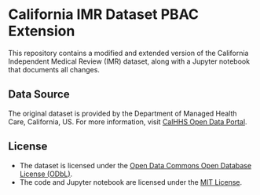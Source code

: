 # California IMR Dataset PBAC Extension

This repository contains a modified and extended version of the California Independent Medical Review (IMR) dataset, along with a Jupyter notebook that documents all changes.

## Data Source
The original dataset is provided by the Department of Managed Health Care, California, US. For more information, visit [CalHHS Open Data Portal](https://data.chhs.ca.gov/dataset/independent-medical-review-imr-determinations-trend).

## License
- The dataset is licensed under the [Open Data Commons Open Database License (ODbL)](LICENSE).
- The code and Jupyter notebook are licensed under the [MIT License](LICENSE).
